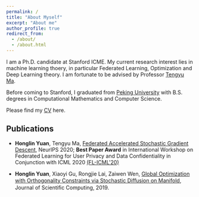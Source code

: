 ```yaml
---
permalink: /
title: "About Myself"
excerpt: "About me"
author_profile: true
redirect_from: 
  - /about/
  - /about.html
---
```


I am a Ph.D. candidate at Stanford ICME. My current research interest lies in machine learning thoery, in particular Federated Learning, Optimization and Deep Learning theory. I am fortunate to be advised by Professor [Tengyu Ma](https://ai.stanford.edu/~tengyuma/).

Before coming to Stanford, I graduated from [Peking University](http://english.pku.edu.cn) with B.S. degrees in Computational Mathematics and Computer Science. 

Please find my [CV](https://cap.stanford.edu/profiles/viewCV?facultyId=180825&name=Honglin_Yuan) here.

## Publications

- **Honglin Yuan**, Tengyu Ma, [
Federated Accelerated Stochastic Gradient Descent](https://arxiv.org/abs/2006.08950), NeurIPS 2020; **Best Paper Award** in International Workshop on Federated Learning for User Privacy and Data Confidentiality in Conjunction with ICML 2020 [(FL-ICML'20)](http://federated-learning.org/fl-icml-2020/)

- **Honglin Yuan**, Xiaoyi Gu, Rongjie Lai, Zaiwen Wen, [Global Optimization with Orthogonality Constraints via Stochastic Diﬀusion on Manifold](https://link.springer.com/article/10.1007/s10915-019-00971-w), Journal of Scientiﬁc Computing, 2019.





## <!--For more info-->

<!--More info about configuring academicpages can be found in [the guide](https://academicpages.github.io/markdown/). The [guides for the Minimal Mistakes theme](https://mmistakes.github.io/minimal-mistakes/docs/configuration/) (which this theme was forked from) might also be helpful.-->

